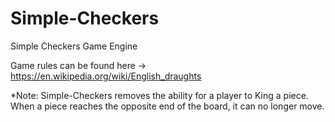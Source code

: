 # Simple-Checkers
Simple Checkers Game Engine

Game rules can be found here -> https://en.wikipedia.org/wiki/English_draughts

*Note: Simple-Checkers removes the ability for a player to King a piece. 
       When a piece reaches the opposite end of the board, it can no longer move. 